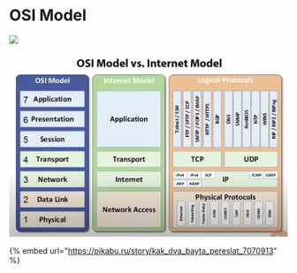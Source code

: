 # OSI Model

![](https://miro.medium.com/max/4000/1\*-hQHFX-UjlruHDf9Je0lXg.png)

![](<../.gitbook/assets/Screen Shot 2022-01-06 at 8.59.50 PM.png>)

{% embed url="https://pikabu.ru/story/kak_dva_bayta_pereslat_7070913" %}

